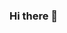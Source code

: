 ### Hi there 👋

<!--
**gbevans39/gbevans39** is a ✨ _special_ ✨ repository because its `README.md` (this file) appears on your GitHub profile.

Here are some ideas to get you started:

- 🔭 I’m currently working on ...
- 🌱 I’m currently learning about Libre 2, OOP2, and xDrip 
- 👯 I’m looking to collaborate on ...
- 🤔 I’m looking for help with  Libre 2, xDrip and OOP2
- 💬 Ask me about ...
- 📫 How to reach me: ...
- 😄 Pronouns: ...
- ⚡ Fun fact: ...
-->
